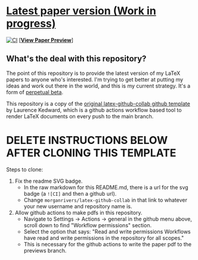
# [Latest paper version (Work in progress)](./blob/previews/master/paper.pdf)
[![CI](https://github.com/morganrivers/latex-github-collab/actions/workflows/CI.yml/badge.svg)](./actions/workflows/CI.yml) [[__View Paper Preview__](./blob/previews/master/paper.pdf)]

## What's the deal with this repository?
The point of this repository is to provide the latest version of my LaTeX papers to anyone who's interested. I'm trying to get better at putting my ideas and work out there in the world, and this is my current strategy. It's a form of [perpetual beta](https://en.wikipedia.org/wiki/Perpetual_beta).

This repository is a copy of the [original latex-github-collab github template](https://github.com/LKedward/latex-github-collab) by Laurence Kedward, which is a github actions workflow based tool to render LaTeX documents on every push to the main branch.

# DELETE INSTRUCTIONS BELOW AFTER CLONING THIS TEMPLATE
Steps to clone:
1. Fix the readme SVG badge.
   - In the raw markdown for this README.md, there is a url for the svg badge (a `![CI]` and then a github url).
   - Change `morganrivers/latex-github-collab` in that link to whatever your new username and repository name is.
2. Allow github actions to make pdfs in this repository.
   - Navigate to Settings -> Actions -> general in the github menu above, scroll down to find "Workflow permissions" section.
   - Select the option that says: "Read and write permissions    Workflows have read and write permissions in the repository for all scopes."
   - This is necessary for the github actions to write the paper pdf to the previews branch.
